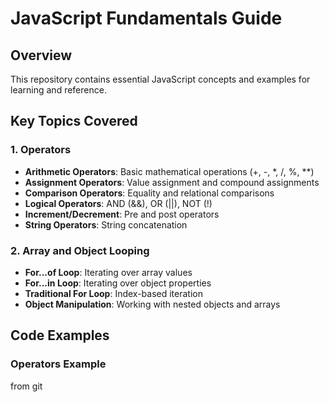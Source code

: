 # JavaScript Fundamentals Guide

## Overview
This repository contains essential JavaScript concepts and examples for learning and reference.

## Key Topics Covered

### 1. Operators
- **Arithmetic Operators**: Basic mathematical operations (+, -, *, /, %, **)
- **Assignment Operators**: Value assignment and compound assignments
- **Comparison Operators**: Equality and relational comparisons
- **Logical Operators**: AND (&&), OR (||), NOT (!)
- **Increment/Decrement**: Pre and post operators
- **String Operators**: String concatenation

### 2. Array and Object Looping
- **For...of Loop**: Iterating over array values
- **For...in Loop**: Iterating over object properties
- **Traditional For Loop**: Index-based iteration
- **Object Manipulation**: Working with nested objects and arrays

## Code Examples

### Operators Example

from git


